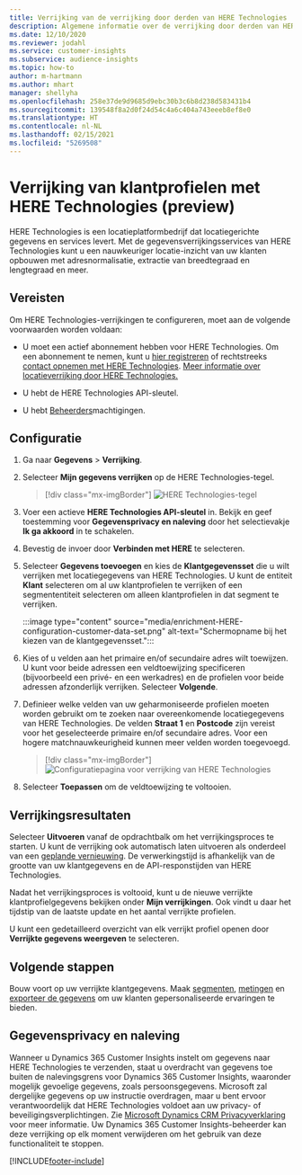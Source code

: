```yaml
---
title: Verrijking van de verrijking door derden van HERE Technologies
description: Algemene informatie over de verrijking door derden van HERE Technologies.
ms.date: 12/10/2020
ms.reviewer: jodahl
ms.service: customer-insights
ms.subservice: audience-insights
ms.topic: how-to
author: m-hartmann
ms.author: mhart
manager: shellyha
ms.openlocfilehash: 258e37de9d9685d9ebc30b3c6b8d238d583431b4
ms.sourcegitcommit: 139548f8a2d0f24d54c4a6c404a743eeeb8ef8e0
ms.translationtype: HT
ms.contentlocale: nl-NL
ms.lasthandoff: 02/15/2021
ms.locfileid: "5269508"
---
```

# <a name="enrichment-of-customer-profiles-with-here-technologies-preview"></a>Verrijking van klantprofielen met HERE Technologies (preview)

HERE Technologies is een locatieplatformbedrijf dat locatiegerichte gegevens en services levert. Met de gegevensverrijkingsservices van HERE Technologies kunt u een nauwkeuriger locatie-inzicht van uw klanten opbouwen met adresnormalisatie, extractie van breedtegraad en lengtegraad en meer.

## <a name="prerequisites"></a>Vereisten

Om HERE Technologies-verrijkingen te configureren, moet aan de volgende voorwaarden worden voldaan:

- U moet een actief abonnement hebben voor HERE Technologies. Om een abonnement te nemen, kunt u [hier registreren](https://developer.here.com/sign-up?utm_medium=referral&utm_source=Microsoft-Dynamics-CI&create=Freemium-Basic) of rechtstreeks [contact opnemen met HERE Technologies](https://developer.here.com/help?utm_medium=referral&utm_source=Microsoft-Dynamics-CI#how-can-we-help-you). [Meer informatie over locatieverrijking door HERE Technologies.](https://developer.here.com/location-enrichment?cid=Dev-MicrosoftDynamics-DB-0-Dev-&utm_source=MicrosoftDynamics&utm_medium=referral&utm_campaign=Online_Dev_ReferralMicrosoft)

- U hebt de HERE Technologies API-sleutel.

- U hebt [Beheerders](permissions.md#administrator)machtigingen.

## <a name="configuration"></a>Configuratie

1. Ga naar **Gegevens** > **Verrijking**.

1. Selecteer **Mijn gegevens verrijken** op de HERE Technologies-tegel.

   > [!div class="mx-imgBorder"]
   > ![HERE Technologies-tegel](media/HERE-tile.png "HERE Technologies-tegel")

1. Voer een actieve **HERE Technologies API-sleutel** in. Bekijk en geef toestemming voor **Gegevensprivacy en naleving** door het selectievakje **Ik ga akkoord** in te schakelen. 

1. Bevestig de invoer door **Verbinden met HERE** te selecteren.

1.  Selecteer **Gegevens toevoegen** en kies de **Klantgegevensset** die u wilt verrijken met locatiegegevens van HERE Technologies. U kunt de entiteit **Klant** selecteren om al uw klantprofielen te verrijken of een segmententiteit selecteren om alleen klantprofielen in dat segment te verrijken.

    :::image type="content" source="media/enrichment-HERE-configuration-customer-data-set.png" alt-text="Schermopname bij het kiezen van de klantgegevensset.":::

1. Kies of u velden aan het primaire en/of secundaire adres wilt toewijzen. U kunt voor beide adressen een veldtoewijzing specificeren (bijvoorbeeld een privé- en een werkadres) en de profielen voor beide adressen afzonderlijk verrijken. Selecteer **Volgende**.

1. Definieer welke velden van uw geharmoniseerde profielen moeten worden gebruikt om te zoeken naar overeenkomende locatiegegevens van HERE Technologies. De velden **Straat 1** en **Postcode** zijn vereist voor het geselecteerde primaire en/of secundaire adres. Voor een hogere matchnauwkeurigheid kunnen meer velden worden toegevoegd.

   > [!div class="mx-imgBorder"]
   > ![Configuratiepagina voor verrijking van HERE Technologies](media/enrichment-HERE-configuration.png "Configuratiepagina voor verrijking van HERE Technologies")

1. Selecteer **Toepassen** om de veldtoewijzing te voltooien.

## <a name="enrichment-results"></a>Verrijkingsresultaten

Selecteer **Uitvoeren** vanaf de opdrachtbalk om het verrijkingsproces te starten. U kunt de verrijking ook automatisch laten uitvoeren als onderdeel van een [geplande vernieuwing](system.md#schedule-tab). De verwerkingstijd is afhankelijk van de grootte van uw klantgegevens en de API-responstijden van HERE Technologies.

Nadat het verrijkingsproces is voltooid, kunt u de nieuwe verrijkte klantprofielgegevens bekijken onder **Mijn verrijkingen**. Ook vindt u daar het tijdstip van de laatste update en het aantal verrijkte profielen.

U kunt een gedetailleerd overzicht van elk verrijkt profiel openen door **Verrijkte gegevens weergeven** te selecteren.

## <a name="next-steps"></a>Volgende stappen

Bouw voort op uw verrijkte klantgegevens. Maak [segmenten](segments.md), [metingen](measures.md) en [exporteer de gegevens](export-destinations.md) om uw klanten gepersonaliseerde ervaringen te bieden.

## <a name="data-privacy-and-compliance"></a>Gegevensprivacy en naleving

Wanneer u Dynamics 365 Customer Insights instelt om gegevens naar HERE Technologies te verzenden, staat u overdracht van gegevens toe buiten de nalevingsgrens voor Dynamics 365 Customer Insights, waaronder mogelijk gevoelige gegevens, zoals persoonsgegevens. Microsoft zal dergelijke gegevens op uw instructie overdragen, maar u bent ervoor verantwoordelijk dat HERE Technologies voldoet aan uw privacy- of beveiligingsverplichtingen. Zie [Microsoft Dynamics CRM Privacyverklaring](https://go.microsoft.com/fwlink/?linkid=396732) voor meer informatie.
Uw Dynamics 365 Customer Insights-beheerder kan deze verrijking op elk moment verwijderen om het gebruik van deze functionaliteit te stoppen.


[!INCLUDE[footer-include](../includes/footer-banner.md)]